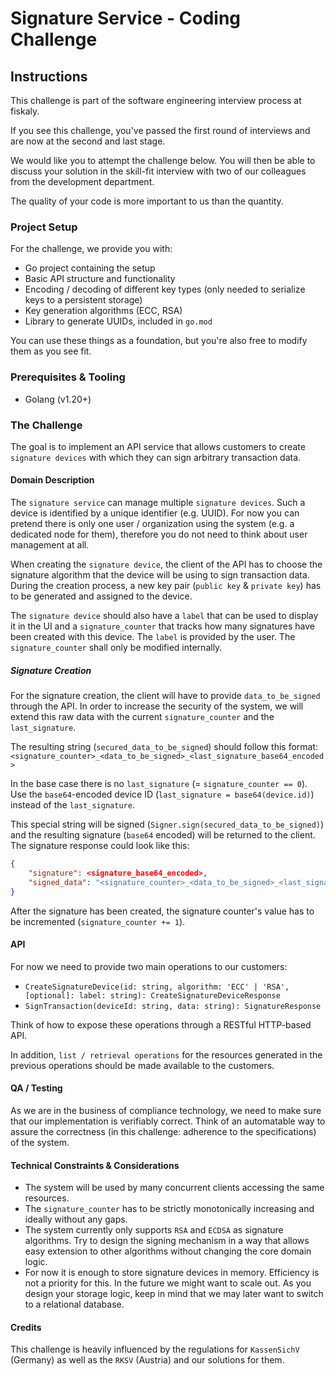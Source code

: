 # Signature Service - Coding Challenge

## Instructions

This challenge is part of the software engineering interview process at fiskaly.

If you see this challenge, you've passed the first round of interviews and are now at the second and last stage.

We would like you to attempt the challenge below. You will then be able to discuss your solution in the skill-fit interview with two of our colleagues from the development department.

The quality of your code is more important to us than the quantity.

### Project Setup

For the challenge, we provide you with:

- Go project containing the setup
- Basic API structure and functionality
- Encoding / decoding of different key types (only needed to serialize keys to a persistent storage)
- Key generation algorithms (ECC, RSA)
- Library to generate UUIDs, included in `go.mod`

You can use these things as a foundation, but you're also free to modify them as you see fit.

### Prerequisites & Tooling

- Golang (v1.20+)

### The Challenge

The goal is to implement an API service that allows customers to create `signature devices` with which they can sign arbitrary transaction data.

#### Domain Description

The `signature service` can manage multiple `signature devices`. Such a device is identified by a unique identifier (e.g. UUID). For now you can pretend there is only one user / organization using the system (e.g. a dedicated node for them), therefore you do not need to think about user management at all.

When creating the `signature device`, the client of the API has to choose the signature algorithm that the device will be using to sign transaction data. During the creation process, a new key pair (`public key` & `private key`) has to be generated and assigned to the device.

The `signature device` should also have a `label` that can be used to display it in the UI and a `signature_counter` that tracks how many signatures have been created with this device. The `label` is provided by the user. The `signature_counter` shall only be modified internally.

##### Signature Creation

For the signature creation, the client will have to provide `data_to_be_signed` through the API. In order to increase the security of the system, we will extend this raw data with the current `signature_counter` and the `last_signature`.

The resulting string (`secured_data_to_be_signed`) should follow this format: `<signature_counter>_<data_to_be_signed>_<last_signature_base64_encoded>`

In the base case there is no `last_signature` (= `signature_counter == 0`). Use the `base64`-encoded device ID (`last_signature = base64(device.id)`) instead of the `last_signature`.

This special string will be signed (`Signer.sign(secured_data_to_be_signed)`) and the resulting signature (`base64` encoded) will be returned to the client. The signature response could look like this:

```json
{ 
    "signature": <signature_base64_encoded>,
    "signed_data": "<signature_counter>_<data_to_be_signed>_<last_signature_base64_encoded>"
}
```

After the signature has been created, the signature counter's value has to be incremented (`signature_counter += 1`).

#### API

For now we need to provide two main operations to our customers:

- `CreateSignatureDevice(id: string, algorithm: 'ECC' | 'RSA', [optional]: label: string): CreateSignatureDeviceResponse`
- `SignTransaction(deviceId: string, data: string): SignatureResponse`

Think of how to expose these operations through a RESTful HTTP-based API.

In addition, `list / retrieval operations` for the resources generated in the previous operations should be made available to the customers.

#### QA / Testing

As we are in the business of compliance technology, we need to make sure that our implementation is verifiably correct. Think of an automatable way to assure the correctness (in this challenge: adherence to the specifications) of the system.

#### Technical Constraints & Considerations

- The system will be used by many concurrent clients accessing the same resources.
- The `signature_counter` has to be strictly monotonically increasing and ideally without any gaps.
- The system currently only supports `RSA` and `ECDSA` as signature algorithms. Try to design the signing mechanism in a way that allows easy extension to other algorithms without changing the core domain logic.
- For now it is enough to store signature devices in memory. Efficiency is not a priority for this. In the future we might want to scale out. As you design your storage logic, keep in mind that we may later want to switch to a relational database.

#### Credits

This challenge is heavily influenced by the regulations for `KassenSichV` (Germany) as well as the `RKSV` (Austria) and our solutions for them.